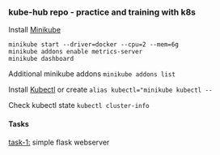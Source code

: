 ### kube-hub repo - practice and training with k8s 
Install [Minikube](https://minikube.sigs.k8s.io/docs/start/) 

```shell
minikube start --driver=docker --cpu=2 --mem=6g
minikube addons enable metrics-server
minikube dashboard
```
Additional minikube addons `minikube addons list`

Install [Kubectl](https://kubernetes.io/docs/tasks/tools/install-kubectl-linux/) or create `alias kubectl="minikube kubectl --`

Check kubectl state `kubectl cluster-info`

#### Tasks
[task-1:](https://github.com/dmitriyshub/kube-hub/blob/main/task-1/) simple flask webserver
